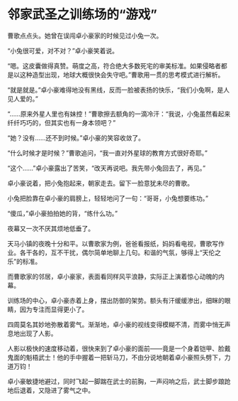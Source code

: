 # 邻家武圣之训练场的“游戏”

曹歌点点头。她曾在误闯卓小豪家的时候见过小兔一次。

“小兔很可爱，对不对？”卓小豪笑着说。

“嗯。这皮囊做得真赞。萌度之高，符合绝大多数死宅的审美标准。如果侵略者都是以这种造型出现，地球大概很快会失守吧。”曹歌用一贯的思考模式进行解析。

“就是就是。”卓小豪难得地没有黑线，反而一脸被表扬的快乐，“我们小兔啊，是人见人爱的。”

“……原来外星人里也有妹控！”曹歌擦去额角的一滴冷汗：“我说，小兔虽然看起来纤纤巧巧的，但其实也有一身本领吧？”

“她？没有……还不到时候。”卓小豪的笑容收敛了。

“什么时候才是时候？”曹歌追问，“我一直对外星球的教育方式很好奇耶。”

“这个……”卓小豪露出了苦笑，“改天再说吧。我先带小兔回去了，再见。”

卓小豪说着，把小兔抱起来，朝家走去。留下一脸意犹未尽的曹歌。

小兔把脸靠在卓小豪的肩膀上，轻轻地问了一句：“哥哥，小兔想要练功。”

“傻瓜，”卓小豪拍拍她的背，“练什么功。”

夜幕又一次不厌其烦地低垂了。

天马小镇的夜晚十分和平。以曹歌家为例，爸爸看报纸，妈妈看电视，曹歌写作业。各干各的，互不干扰，偶尔简单地聊上几句。和谐的气氛，够得上“天伦之乐”的标准。

而曹歌家的邻居，卓小豪家，表面看同样风平浪静，实际正上演着惊心动魄的内幕。

训练场的中心，卓小豪赤着上身，摆出防御的架势。额头有汗缓缓渗出，细眯的眼睛，因为专注而显得更小了。

四周莫名其妙地弥散着雾气。渐渐地，卓小豪的视线变得模糊不清，而雾中悄无声息地出现了人影。

人影以极快的速度移动着，很快来到了卓小豪的面前——竟是一个身着铠甲、脸戴鬼面的魁梧武士！他的手中握着一把斩马刀，不由分说地朝着卓小豪照头劈下，力道万钧！

卓小豪敏捷地避过，同时飞起一脚踹在武士的前胸，一声闷响之后，武士脚步踉跄地后退着，又隐进了雾气之中。